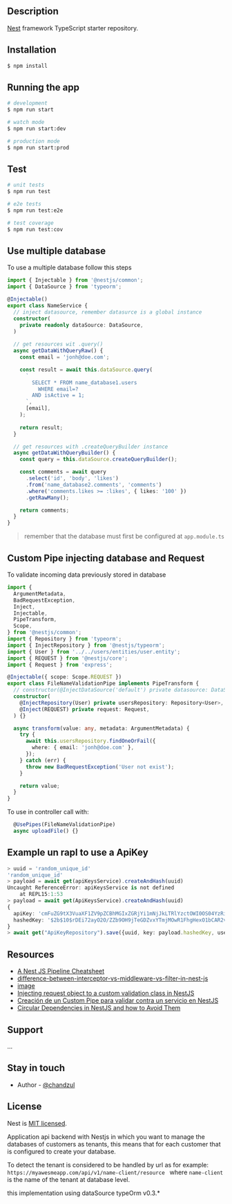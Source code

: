 ## Description

[Nest](https://github.com/nestjs/nest) framework TypeScript starter repository.

## Installation

```bash
$ npm install
```

## Running the app

```bash
# development
$ npm run start

# watch mode
$ npm run start:dev

# production mode
$ npm run start:prod
```

## Test

```bash
# unit tests
$ npm run test

# e2e tests
$ npm run test:e2e

# test coverage
$ npm run test:cov
```

## Use multiple database

To use a multiple database follow this steps
```ts
import { Injectable } from '@nestjs/common';
import { DataSource } from 'typeorm';

@Injectable()
export class NameService {
  // inject datasource, remember datasurce is a global instance
  constructor(
    private readonly dataSource: DataSource,
  )
  
  // get resources wit .query()
  async getDataWithQueryRaw() {
    const email = 'jonh@doe.com';

    const result = await this.dataSource.query(
      `
        SELECT * FROM name_database1.users
          WHERE email=?
        AND isActive = 1;
      `,
      [email],
    );
    
    return result;
  }

  // get resources with .createQueryBuilder instance
  async getDataWithQueryBuilder() {
    const query = this.dataSource.createQueryBuilder();

    const comments = await query
      .select('id', 'body', 'likes')
      .from('name_database2.comments', 'comments')
      .where('comments.likes >= :likes', { likes: '100' })
      .getRawMany();

    return comments;
  }
}
```

> remember that the database must first be configured at `app.module.ts` 

## Custom Pipe injecting database and Request

To validate incoming data previously stored in database

```ts
import {
  ArgumentMetadata,
  BadRequestException,
  Inject,
  Injectable,
  PipeTransform,
  Scope,
} from '@nestjs/common';
import { Repository } from 'typeorm';
import { InjectRepository } from '@nestjs/typeorm';
import { User } from '../../users/entities/user.entity';
import { REQUEST } from '@nestjs/core';
import { Request } from 'express';

@Injectable({ scope: Scope.REQUEST })
export class FileNameValidationPipe implements PipeTransform {
  // constructor(@InjectDataSource('default') private datasource: DataSource) {}
  constructor(
    @InjectRepository(User) private usersRepository: Repository<User>,
    @Inject(REQUEST) private request: Request,
  ) {}

  async transform(value: any, metadata: ArgumentMetadata) {
    try {
      await this.usersRepository.findOneOrFail({
        where: { email: 'jonh@doe.com' },
      });
    } catch (err) {
      throw new BadRequestException('User not exist');
    }

    return value;
  }
}
```
To use in controller call with:

```ts
  @UsePipes(FileNameValidationPipe)
  async uploadFile() {}
```

## Example un rapl to use a ApiKey

```ts
> uuid = 'random_unique_id'
'random_unique_id'
> payload = await get(apiKeysService).createAndHash(uuid)
Uncaught ReferenceError: apiKeysService is not defined
    at REPL15:1:53
> payload = await get(ApiKeysService).createAndHash(uuid)
{
  apiKey: 'cmFuZG9tX3VuaXF1ZV9pZCBhMGIxZGRjYi1mNjJkLTRlYzctOWI0OS04YzRiYjkzOGJjYjM=',
  hashedKey: '$2b$10$rDEi72ayO2O/ZZb9OH9jTeGDZvxYTmjMOwR1FhgHexO1bCAR2vDVO'
}
> await get("ApiKeyRepository").save({uuid, key: payload.hashedKey, user: { id: 1}})
```

## Resources

- [A Nest JS Pipeline Cheatsheet](https://www.darraghoriordan.com/2021/11/03/nest-cheatsheet-interceptor-middleware-guard/)
- [difference-between-interceptor-vs-middleware-vs-filter-in-nest-js](https://stackoverflow.com/questions/54863655/whats-the-difference-between-interceptor-vs-middleware-vs-filter-in-nest-js)
- [image](https://i.stack.imgur.com/2lFhd.jpg)
- [Injecting request object to a custom validation class in NestJS](https://dev.to/avantar/injecting-request-object-to-a-custom-validation-class-in-nestjs-5dal)
- [Creación de un Custom Pipe para validar contra un servicio en NestJS](https://dev.to/raguilera82/creacion-de-un-custom-pipe-para-validar-contra-un-servicio-4bdi)
- [Circular Dependencies in NestJS and how to Avoid Them](https://trilon.io/blog/avoiding-circular-dependencies-in-nestjs)

## Support

...

## Stay in touch

- Author - [@chandzul](https://chandzul.com)

## License

Nest is [MIT licensed](LICENSE).


Application api backend with Nestjs in which you want to manage the databases of customers as tenants, this means that for each customer that is configured to create your database.

To detect the tenant is considered to be handled by url as for example: `https://myawesmeapp.com/api/v1/name-client/resource ` where `name-client` is the name of the tenant at database level.

this implementation using dataSource typeOrm v0.3.*

